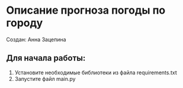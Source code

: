 # Описание прогноза погоды по городу
Создан: Анна Зацепина

## Для начала работы:
1.  Установите необходимые библиотеки из файла requirements.txt
2.  Запустите файл main.py
